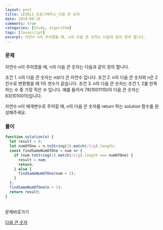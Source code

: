 ```yaml
---
layout: post
title: LEVEL2_프로그래머스_다음 큰 숫자
date: 2019-09-16
comments: true
categories: [Study, algorithm]
tags: [Javascript]
excerpt: 자연수 n이 주어졌을 때, n의 다음 큰 숫자는 다음과 같이 정의 합니다.
---
```


### 문제

자연수 n이 주어졌을 때, n의 다음 큰 숫자는 다음과 같이 정의 합니다.

조건 1. n의 다음 큰 숫자는 n보다 큰 자연수 입니다.
조건 2. n의 다음 큰 숫자와 n은 2진수로 변환했을 때 1의 갯수가 같습니다.
조건 3. n의 다음 큰 숫자는 조건 1, 2를 만족하는 수 중 가장 작은 수 입니다.
예를 들어서 78(1001110)의 다음 큰 숫자는 83(1010011)입니다.

자연수 n이 매개변수로 주어질 때, n의 다음 큰 숫자를 return 하는 solution 함수를 완성해주세요.

### 풀이

```javascript
function solution(n) {
  let result = 0;
  let numOfOne = n.toString(2).match(/1/g).length;
  const findSameNumOfOne = num => {
    if (num.toString(2).match(/1/g).length === numOfOne) {
      result = num;
      return;
    } else {
      findSameNumOfOne(num + 1);
    }
  };
  findSameNumOfOne(n + 1);
  return result;
}
```

<br>
<span class="reference">문제바로가기</span>

[다음 큰 숫자](https://programmers.co.kr/learn/courses/30/lessons/12911)
